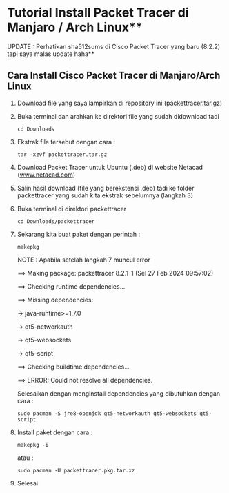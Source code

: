 # Tutorial Install Packet Tracer di Manjaro / Arch Linux**
UPDATE :
Perhatikan sha512sums di Cisco Packet Tracer yang baru (8.2.2) tapi saya malas update haha**

Cara Install Cisco Packet Tracer di Manjaro/Arch Linux
--
1. Download file yang saya lampirkan di repository ini (packettracer.tar.gz) 
2. Buka terminal dan arahkan ke direktori file yang sudah didownload tadi
   ```
   cd Downloads
   ```
3. Ekstrak file tersebut dengan cara :
   ```
   tar -xzvf packettracer.tar.gz
   ```
4. Download Packet Tracer untuk Ubuntu (.deb) di website Netacad (www.netacad.com)
5. Salin hasil download (file yang berekstensi .deb) tadi ke folder packettracer yang sudah kita ekstrak sebelumnya (langkah 3)
6. Buka terminal di direktori packettracer
    ```
   cd Downloads/packettracer
   ```
7. Sekarang kita buat paket dengan perintah :
   ```
   makepkg
   ```
   NOTE :
   Apabila setelah langkah 7 muncul error
   
   ==> Making package: packettracer 8.2.1-1 (Sel 27 Feb 2024 09:57:02)
   
   ==> Checking runtime dependencies...
   
   ==> Missing dependencies:

     -> java-runtime>=1.7.0

     -> qt5-networkauth

     -> qt5-websockets

     -> qt5-script

   ==> Checking buildtime dependencies...

   ==> ERROR: Could not resolve all dependencies.
   
   Selesaikan dengan menginstall dependencies yang dibutuhkan dengan cara :
   ```
   sudo pacman -S jre8-openjdk qt5-networkauth qt5-websockets qt5-script
   ```

   
9. Install paket dengan cara :
   ```
   makepkg -i
   ```
   atau :
   ```
   sudo pacman -U packettracer.pkg.tar.xz
   ```
10. Selesai

